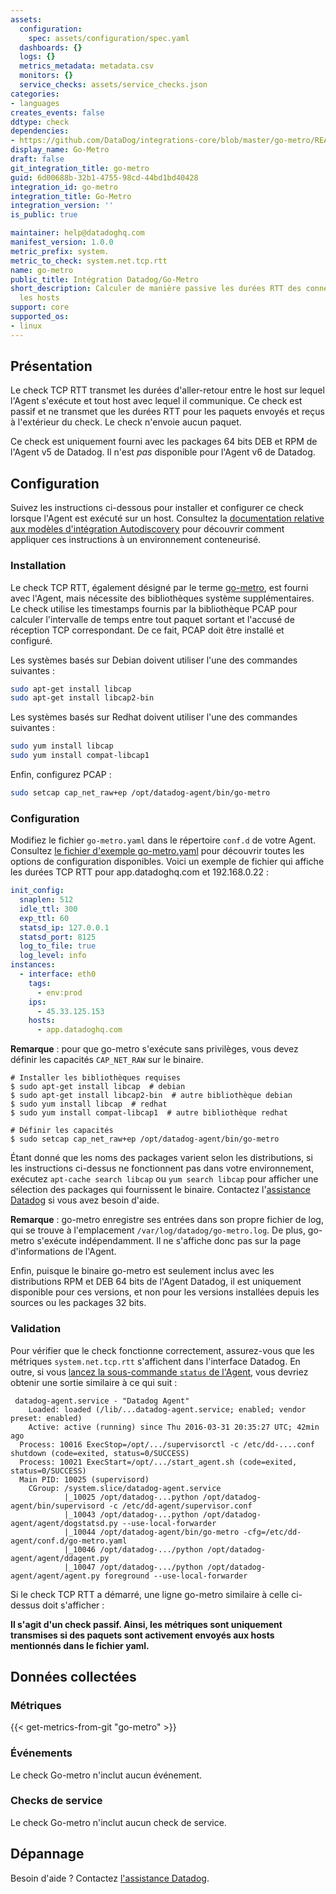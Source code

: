 ```yaml
---
assets:
  configuration:
    spec: assets/configuration/spec.yaml
  dashboards: {}
  logs: {}
  metrics_metadata: metadata.csv
  monitors: {}
  service_checks: assets/service_checks.json
categories:
- languages
creates_events: false
ddtype: check
dependencies:
- https://github.com/DataDog/integrations-core/blob/master/go-metro/README.md
display_name: Go-Metro
draft: false
git_integration_title: go-metro
guid: 6d00688b-32b1-4755-98cd-44bd1bd40428
integration_id: go-metro
integration_title: Go-Metro
integration_version: ''
is_public: true

maintainer: help@datadoghq.com
manifest_version: 1.0.0
metric_prefix: system.
metric_to_check: system.net.tcp.rtt
name: go-metro
public_title: Intégration Datadog/Go-Metro
short_description: Calculer de manière passive les durées RTT des connexions TCP entre
  les hosts
support: core
supported_os:
- linux
---
```




## Présentation

Le check TCP RTT transmet les durées d'aller-retour entre le host sur lequel l'Agent s'exécute et tout host avec lequel il communique. Ce check est passif et ne transmet que les durées RTT pour les paquets envoyés et reçus à l'extérieur du check. Le check n'envoie aucun paquet.

Ce check est uniquement fourni avec les packages 64 bits DEB et RPM de l'Agent v5 de Datadog. Il n'est _pas_ disponible pour l'Agent v6 de Datadog.

## Configuration

Suivez les instructions ci-dessous pour installer et configurer ce check lorsque l'Agent est exécuté sur un host. Consultez la [documentation relative aux modèles d'intégration Autodiscovery][1] pour découvrir comment appliquer ces instructions à un environnement conteneurisé.

### Installation

Le check TCP RTT, également désigné par le terme [go-metro][2], est fourni avec l'Agent, mais nécessite des bibliothèques système supplémentaires. Le check utilise les timestamps fournis par la bibliothèque PCAP pour calculer l'intervalle de temps entre tout paquet sortant et l'accusé de réception TCP correspondant. De ce fait, PCAP doit être installé et configuré.

Les systèmes basés sur Debian doivent utiliser l'une des commandes suivantes :

```bash
sudo apt-get install libcap
sudo apt-get install libcap2-bin
```

Les systèmes basés sur Redhat doivent utiliser l'une des commandes suivantes :

```bash
sudo yum install libcap
sudo yum install compat-libcap1
```

Enfin, configurez PCAP :

```bash
sudo setcap cap_net_raw+ep /opt/datadog-agent/bin/go-metro
```

### Configuration

Modifiez le fichier `go-metro.yaml` dans le répertoire `conf.d` de votre Agent. Consultez [le fichier d'exemple go-metro.yaml][3] pour découvrir toutes les options de configuration disponibles. Voici un exemple de fichier qui affiche les durées TCP RTT pour app.datadoghq.com et 192.168.0.22 :

```yaml
init_config:
  snaplen: 512
  idle_ttl: 300
  exp_ttl: 60
  statsd_ip: 127.0.0.1
  statsd_port: 8125
  log_to_file: true
  log_level: info
instances:
  - interface: eth0
    tags:
      - env:prod
    ips:
      - 45.33.125.153
    hosts:
      - app.datadoghq.com
```

**Remarque** : pour que go-metro s'exécute sans privilèges, vous devez définir les capacités `CAP_NET_RAW` sur le binaire.
```
# Installer les bibliothèques requises
$ sudo apt-get install libcap  # debian
$ sudo apt-get install libcap2-bin  # autre bibliothèque debian
$ sudo yum install libcap  # redhat
$ sudo yum install compat-libcap1  # autre bibliothèque redhat

# Définir les capacités
$ sudo setcap cap_net_raw+ep /opt/datadog-agent/bin/go-metro
```

Étant donné que les noms des packages varient selon les distributions, si les instructions ci-dessus ne fonctionnent pas dans votre environnement, exécutez `apt-cache search libcap` ou `yum search libcap` pour afficher une sélection des packages qui fournissent le binaire. Contactez l'[assistance Datadog][4] si vous avez besoin d'aide.

**Remarque** : go-metro enregistre ses entrées dans son propre fichier de log, qui se trouve à l'emplacement `/var/log/datadog/go-metro.log`. De plus, go-metro s'exécute indépendamment. Il ne s'affiche donc pas sur la page d'informations de l'Agent.

Enfin, puisque le binaire go-metro est seulement inclus avec les distributions RPM et DEB 64 bits de l'Agent Datadog, il est uniquement disponible pour ces versions, et non pour les versions installées depuis les sources ou les packages 32 bits.

### Validation

Pour vérifier que le check fonctionne correctement, assurez-vous que les métriques `system.net.tcp.rtt` s'affichent dans l'interface Datadog. En outre, si vous [lancez la sous-commande `status` de l'Agent][5], vous devriez obtenir une sortie similaire à ce qui suit :

```text
 datadog-agent.service - "Datadog Agent"
    Loaded: loaded (/lib/...datadog-agent.service; enabled; vendor preset: enabled)
    Active: active (running) since Thu 2016-03-31 20:35:27 UTC; 42min ago
  Process: 10016 ExecStop=/opt/.../supervisorctl -c /etc/dd-....conf shutdown (code=exited, status=0/SUCCESS)
  Process: 10021 ExecStart=/opt/.../start_agent.sh (code=exited, status=0/SUCCESS)
  Main PID: 10025 (supervisord)
    CGroup: /system.slice/datadog-agent.service
            |_10025 /opt/datadog-...python /opt/datadog-agent/bin/supervisord -c /etc/dd-agent/supervisor.conf
            |_10043 /opt/datadog-...python /opt/datadog-agent/agent/dogstatsd.py --use-local-forwarder
            |_10044 /opt/datadog-agent/bin/go-metro -cfg=/etc/dd-agent/conf.d/go-metro.yaml
            |_10046 /opt/datadog-.../python /opt/datadog-agent/agent/ddagent.py
            |_10047 /opt/datadog-.../python /opt/datadog-agent/agent/agent.py foreground --use-local-forwarder
```

Si le check TCP RTT a démarré, une ligne go-metro similaire à celle ci-dessus doit s'afficher :

**Il s'agit d'un check passif. Ainsi, les métriques sont uniquement transmises si des paquets sont activement envoyés aux hosts mentionnés dans le fichier yaml.**

## Données collectées

### Métriques
{{< get-metrics-from-git "go-metro" >}}


### Événements

Le check Go-metro n'inclut aucun événement.

### Checks de service

Le check Go-metro n'inclut aucun check de service.

## Dépannage

Besoin d'aide ? Contactez [l'assistance Datadog][4].

[1]: https://docs.datadoghq.com/fr/agent/kubernetes/integrations/
[2]: https://github.com/DataDog/go-metro
[3]: https://github.com/DataDog/integrations-core/blob/master/go-metro/conf.yaml.example
[4]: https://docs.datadoghq.com/fr/help/
[5]: https://docs.datadoghq.com/fr/agent/guide/agent-commands/#agent-status-and-information
[6]: https://github.com/DataDog/integrations-core/blob/master/go-metro/metadata.csv
